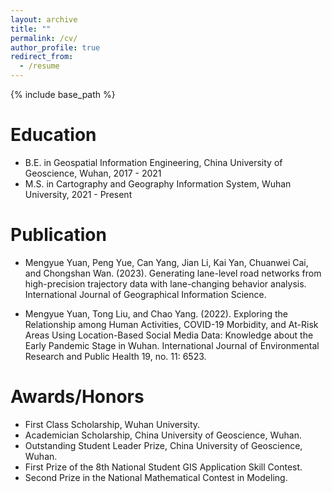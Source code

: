 ```yaml
---
layout: archive
title: ""
permalink: /cv/
author_profile: true
redirect_from:
  - /resume
---
```


{% include base_path %}

Education
======
* B.E. in Geospatial Information Engineering, China University of Geoscience, Wuhan, 2017 - 2021
* M.S. in  Cartography and Geography Information System, Wuhan University, 2021 - Present

Publication
======
* Mengyue Yuan, Peng Yue, Can Yang, Jian Li, Kai Yan, Chuanwei Cai, and Chongshan Wan. (2023). Generating lane-level road networks from high-precision trajectory data with lane-changing behavior analysis. International Journal of Geographical Information Science.

* Mengyue Yuan, Tong Liu, and Chao Yang. (2022). Exploring the Relationship among Human Activities, COVID-19 Morbidity, and At-Risk Areas Using Location-Based Social Media Data: Knowledge about the Early Pandemic Stage in Wuhan. International Journal of Environmental Research and Public Health 19, no. 11: 6523.

Awards/Honors
======
* First Class Scholarship, Wuhan University.  
* Academician Scholarship, China University of Geoscience, Wuhan.
* Outstanding Student Leader Prize, China University of Geoscience, Wuhan.
* First Prize of the 8th National Student GIS Application Skill Contest.
* Second Prize in the National Mathematical Contest in Modeling.
